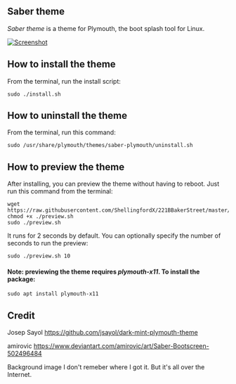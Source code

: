 ## Saber theme

*Saber theme* is a theme for Plymouth, the boot splash tool for Linux. 

[![Screenshot](https://i.imgur.com/XV5aJtF.png)](https://i.imgur.com/XV5aJtF.png)

## How to install the theme
From the terminal, run the install script:

    sudo ./install.sh

## How to uninstall the theme
From the terminal, run this command:

    sudo /usr/share/plymouth/themes/saber-plymouth/uninstall.sh

## How to preview the theme
After installing, you can preview the theme without having to reboot. Just run this command from the terminal:

    wget https://raw.githubusercontent.com/ShellingfordX/221BBakerStreet/master/Plymouth/preview.sh
    chmod +x ./preview.sh
    sudo ./preview.sh

It runs for 2 seconds by default. You can optionally specify the number of seconds to run the preview:

    sudo ./preview.sh 10

#### Note: previewing the theme requires *plymouth-x11*. To install the package:

    sudo apt install plymouth-x11


## Credit

Josep Sayol
https://github.com/jsayol/dark-mint-plymouth-theme

amirovic
https://www.deviantart.com/amirovic/art/Saber-Bootscreen-502496484

Background image
I don't remeber where I got it. But it's all over the Internet.
